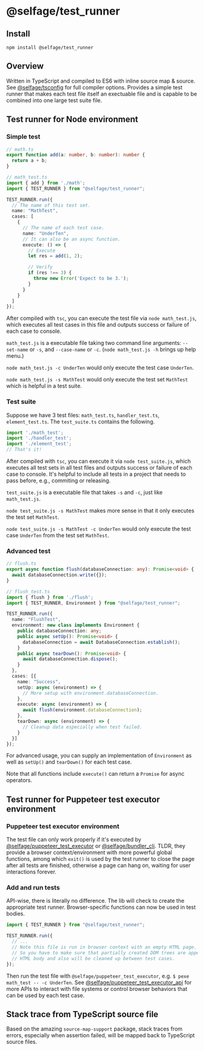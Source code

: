 # @selfage/test_runner

## Install
`npm install @selfage/test_runner`

## Overview

Written in TypeScript and compiled to ES6 with inline source map & source. See [@selfage/tsconfig](https://www.npmjs.com/package/@selfage/tsconfig) for full compiler options. Provides a simple test runner that makes each test file itself an exectuable file and is capable to be combined into one large test suite file.

## Test runner for Node environment

### Simple test

```TypeScript
// math.ts
export function add(a: number, b: number): number {
  return a + b;
}

// math_test.ts
import { add } from './math';
import { TEST_RUNNER } from "@selfage/test_runner";

TEST_RUNNER.run({
  // The name of this test set.
  name: "MathTest",
  cases: [
    {
      // The name of each test case.
      name: "UnderTen",
      // It can also be an async function.
      execute: () => {
        // Execute
        let res = add(1, 2);

        // Verify
        if (res !== 3) {
          throw new Error('Expect to be 3.');
        }
      }
    }
  ]
});
```

After compiled with `tsc`, you can execute the test file via `node math_test.js`, which executes all test cases in this file and outputs success or failure of each case to console.

`math_test.js` is a executable file taking two command line arguments: `--set-name` or `-s`, and `--case-name` or `-c`. (`node math_test.js -h` brings up help menu.)

`node math_test.js -c UnderTen` would only execute the test case `UnderTen`.

`node math_test.js -s MathTest` would only execute the test set `MathTest` which
is helpful in a test suite.

### Test suite

Suppose we have 3 test files: `math_test.ts`, `handler_test.ts`,
`element_test.ts`. The `test_suite.ts` contains the following.

```TypeScript
import './math_test';
import './handler_test';
import './element_test';
// That's it!
```

After compiled with `tsc`, you can execute it via `node test_suite.js`, which executes all test sets in all test files and outputs success or failure of each case to console. It's helpful to include all tests in a project that needs to pass before, e.g., commiting or releasing.

`test_suite.js` is a executable file that takes `-s` and `-c`, just like `math_test.js`.

`node test_suite.js -s MathTest` makes more sense in that it only executes the test set `MathTest`.

`node test_suite.js -s MathTest -c UnderTen` would only execute the test case `UnderTen` from the test set `MathTest`.

### Advanced test

```TypeScript
// flush.ts
export async function flush(databaseConnection: any): Promise<void> {
  await databaseConnection.write({});
}

// flush_test.ts
import { flush } from './flush';
import { TEST_RUNNER, Environment } from "@selfage/test_runner";

TEST_RUNNER.run({
  name: "FlushTest",
  environment: new class implements Environment {
    public databaseConnection: any;
    public async setUp(): Promise<void> {
      databaseConnection = await DatabaseConnection.establish();
    }
    public async tearDown(): Promise<void> {
      await databaseConnection.dispose();
    }
  },
  cases: [{
    name: "Success",
    setUp: async (environment) => {
      // More setup with environment.databaseConnection.
    },
    execute: async (environment) => {
      await flush(environment.databaseConnection);
    },
    tearDown: async (environment) => {
      // Cleanup data especially when test failed.
    }
  }]
});
```

For advanced usage, you can supply an implementation of `Environment` as well as `setUp()` and `tearDown()` for each test case.

Note that all functions include `execute()` can return a `Promise` for async operators.

## Test runner for Puppeteer test executor environment

### Puppeteer test executor environment

The test file can only work properly if it's executed by [@selfage/puppeteer_test_executor](https://www.npmjs.com/package/@selfage/puppeteer_test_executor) or [@selfage/bundler_cli](https://www.npmjs.com/package/@selfage/bundler_cli). TLDR, they provide a browser context/environment with more powerful global functions, among which `exit()` is used by the test runner to close the page after all tests are finished, otherwise a page can hang on, waiting for user interactions forever.

### Add and run tests

API-wise, there is literally no difference. The lib will check to create the appropriate test runner. Browser-specific functions can now be used in test bodies.

```TypeScript
import { TEST_RUNNER } from "@selfage/test_runner";

TEST_RUNNER.run({
  // ...
  // Note this file is run in browser context with an empty HTML page.
  // So you have to make sure that partially created DOM trees are appended to
  // HTML body and also will be cleaned up between test cases.
});
```

Then run the test file with `@selfage/puppeteer_test_executor`, e.g. `$ pexe math_test -- -c UnderTen`. See [@selfage/puppeteer_test_executor_api](https://www.npmjs.com/package/@selfage/puppeteer_test_executor_api) for more APIs to interact with file systems or control browser behaviors that can be used by each test case.

## Stack trace from TypeScript source file

Based on the amazing `source-map-support` package, stack traces from errors, especially when assertion failed, will be mapped back to TypeScript source files.
